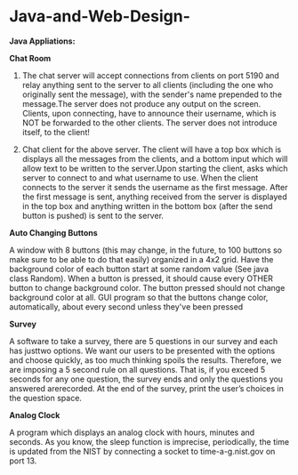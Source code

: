 # Java-and-Web-Design-
**Java Appliations:**

**Chat Room**
1) The chat server will accept connections from clients on port 5190 and relay anything sent to the server to all clients (including the one who originally sent the message), with the sender's name prepended to the message.The server does not produce any output on the screen. Clients, upon connecting, have to announce their username, which is NOT be forwarded to the other clients. The server does not introduce itself, to the client!

2) Chat client for the above server. The client will have a top box which is displays all the messages from the clients, and a bottom input which will allow text to be written to the server.Upon starting the client,  asks which server to connect to and what username to use. When the client connects to the server it sends the username as the first message. After the first message is sent, anything received from the server is displayed in the top box and anything written in the bottom box (after the send button is pushed) is sent to the server.

**Auto Changing Buttons**

A window with 8 buttons (this may change, in the future, to 100 buttons so make sure to be able to do that easily) organized in a 4x2 grid.  Have the background color of each button start at some random value (See java class Random).  When a button is pressed, it should cause every OTHER button to change background color.  The button pressed should not change background color at all. GUI program so that the buttons change color, automatically, about every second unless they've been pressed

**Survey**

A software to take a survey, there are 5 questions in our survey and each has justtwo options. We want our users to be presented with the options and choose quickly, as too much thinking spoils the results. Therefore, we are imposing a 5 second rule on all questions. That is, if you exceed 5 seconds for any one question, the survey ends and only the questions you answered arerecorded. At the end of the survey, print the user’s choices in the question space.

**Analog Clock**

A program which displays an analog clock with hours, minutes and seconds. As you know, the sleep function is imprecise, periodically, the time is updated from the NIST by connecting a socket to time-a-g.nist.gov on port 13. 


